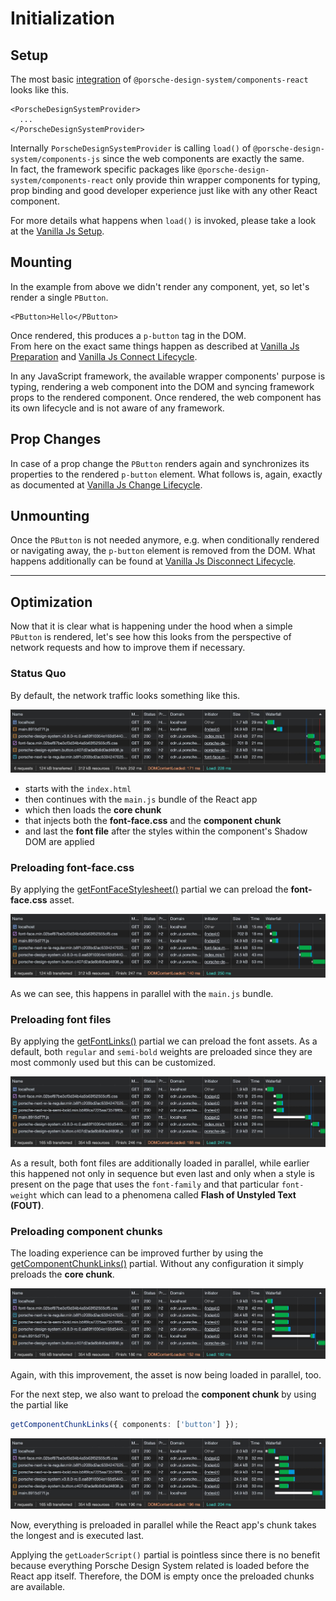 # Initialization

<TableOfContents></TableOfContents>

## Setup

The most basic [integration](developing/react/getting-started#integration) of `@porsche-design-system/components-react`
looks like this.

<!-- prettier-ignore -->
```tsx
<PorscheDesignSystemProvider>
  ...
</PorscheDesignSystemProvider>
```

Internally `PorscheDesignSystemProvider` is calling `load()` of `@porsche-design-system/components-js` since the web
components are exactly the same.  
In fact, the framework specific packages like `@porsche-design-system/components-react` only provide thin wrapper
components for typing, prop binding and good developer experience just like with any other React component.

For more details what happens when `load()` is invoked, please take a look at the
[Vanilla Js Setup](must-know/initialization/vanilla-js#setup).

## Mounting

In the example from above we didn't render any component, yet, so let's render a single `PButton`.

```tsx
<PButton>Hello</PButton>
```

Once rendered, this produces a `p-button` tag in the DOM.  
From here on the exact same things happen as described at
[Vanilla Js Preparation](must-know/initialization/vanilla-js#preparation) and
[Vanilla Js Connect Lifecycle](must-know/initialization/vanilla-js#connect-lifecycle).

<Notification heading="Important" state="warning">
  In any JavaScript framework, the available wrapper components' purpose is typing, rendering a web component into the DOM and 
  syncing framework props to the rendered component. Once rendered, the web component has its own lifecycle and is not aware of any framework. 
</Notification>

## Prop Changes

In case of a prop change the `PButton` renders again and synchronizes its properties to the rendered `p-button` element.
What follows is, again, exactly as documented at
[Vanilla Js Change Lifecycle](must-know/initialization/vanilla-js#change-lifecycle).

## Unmounting

Once the `PButton` is not needed anymore, e.g. when conditionally rendered or navigating away, the `p-button` element is
removed from the DOM. What happens additionally can be found at
[Vanilla Js Disconnect Lifecycle](must-know/initialization/vanilla-js#disconnect-lifecycle).

---

## Optimization

Now that it is clear what is happening under the hood when a simple `PButton` is rendered, let's see how this looks from
the perspective of network requests and how to improve them if necessary.

### Status Quo

By default, the network traffic looks something like this.

![Loading Behavior React 01](../../../assets/loading-behavior-react-01.jpg)

- starts with the `index.html`
- then continues with the `main.js` bundle of the React app
- which then loads the **core chunk**
- that injects both the **font-face.css** and the **component chunk**
- and last the **font file** after the styles within the component's Shadow DOM are applied

### Preloading font-face.css

By applying the [getFontFaceStylesheet()](partials/font-face-stylesheet) partial we can preload the **font-face.css**
asset.

![Loading Behavior React 02](../../../assets/loading-behavior-react-02.jpg)

As we can see, this happens in parallel with the `main.js` bundle.

### Preloading font files

By applying the [getFontLinks()](partials/font-links) partial we can preload the font assets. As a default, both
`regular` and `semi-bold` weights are preloaded since they are most commonly used but this can be customized.

![Loading Behavior React 03](../../../assets/loading-behavior-react-03.jpg)

As a result, both font files are additionally loaded in parallel, while earlier this happened not only in sequence but
even last and only when a style is present on the page that uses the `font-family` and that particular `font-weight`
which can lead to a phenomena called **Flash of Unstyled Text (FOUT)**.

### Preloading component chunks

The loading experience can be improved further by using the [getComponentChunkLinks()](partials/component-chunk-links)
partial. Without any configuration it simply preloads the **core chunk**.

![Loading Behavior React 04](../../../assets/loading-behavior-react-04.jpg)

Again, with this improvement, the asset is now being loaded in parallel, too.

For the next step, we also want to preload the **component chunk** by using the partial like

```ts
getComponentChunkLinks({ components: ['button'] });
```

![Loading Behavior React 05](../../../assets/loading-behavior-react-05.jpg)

Now, everything is preloaded in parallel while the React app's chunk takes the longest and is executed last.

<Notification heading="Conclusion" state="warning">
  Applying the <code>getLoaderScript()</code> partial is pointless since there is no benefit because 
  everything Porsche Design System related is loaded before the React app itself. Therefore, the DOM is empty 
  once the preloaded chunks are available.
</Notification>
